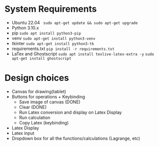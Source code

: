 # System Requirements
- Ubuntu 22.04
` sudo apt-get update && sudo apt-get upgrade`
- Python 3.10.x
- pip
`sudo apt install python3-pip`
- venv
`sudo apt-get install python3-venv`
- tkinter
`sudo apt-get install python3-tk`
- requirements.txt
`pip install -r requirements.txt`
- LaTex and Ghostscript
`sudo apt install texlive-latex-extra -y`
`sudo apt-get install ghostscript`


# Design choices

- Canvas for drawing(tablet)
- Buttons for operations + Keybinding
    - Save image of canvas (DONE)
    - Clear (DONE)
    - Run Latex conversion and display on Latex Display
    - Run calculation
    - Copy Latex (keybinding)
- Latex Display
- Latex input
- Dropdown box for all the functions/calculations (Lagrange, etc)
